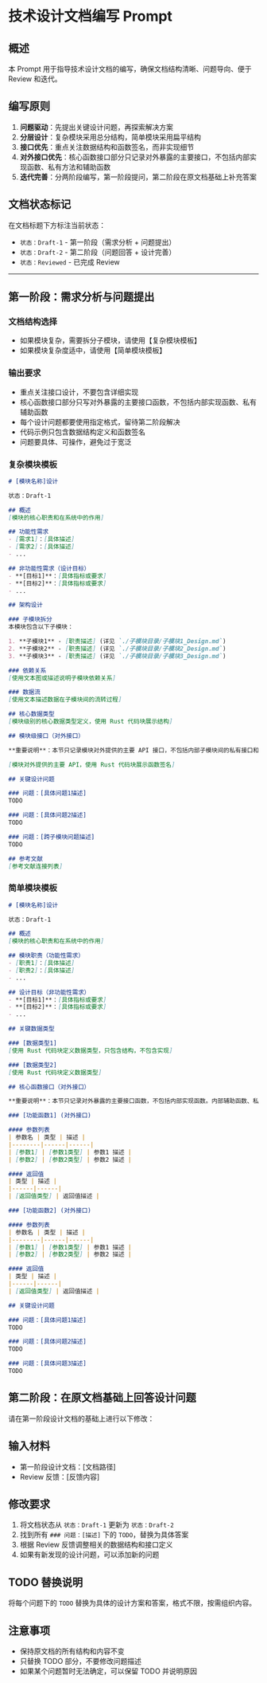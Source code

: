 # 技术设计文档编写 Prompt

## 概述

本 Prompt 用于指导技术设计文档的编写，确保文档结构清晰、问题导向、便于 Review 和迭代。

## 编写原则

1. **问题驱动**：先提出关键设计问题，再探索解决方案
2. **分层设计**：复杂模块采用总分结构，简单模块采用扁平结构
3. **接口优先**：重点关注数据结构和函数签名，而非实现细节
4. **对外接口优先**：核心函数接口部分只记录对外暴露的主要接口，不包括内部实现函数、私有方法和辅助函数
5. **迭代完善**：分两阶段编写，第一阶段提问，第二阶段在原文档基础上补充答案

## 文档状态标记

在文档标题下方标注当前状态：
- `状态：Draft-1` - 第一阶段（需求分析 + 问题提出）
- `状态：Draft-2` - 第二阶段（问题回答 + 设计完善）
- `状态：Reviewed` - 已完成 Review

---

## 第一阶段：需求分析与问题提出

### 文档结构选择
- 如果模块复杂，需要拆分子模块，请使用【复杂模块模板】
- 如果模块复杂度适中，请使用【简单模块模板】

### 输出要求
- 重点关注接口设计，不要包含详细实现
- 核心函数接口部分只写对外暴露的主要接口函数，不包括内部实现函数、私有辅助函数
- 每个设计问题都要使用指定格式，留待第二阶段解决
- 代码示例只包含数据结构定义和函数签名
- 问题要具体、可操作，避免过于宽泛


### 复杂模块模板

```markdown
# [模块名称]设计

状态：Draft-1

## 概述
[模块的核心职责和在系统中的作用]

## 功能性需求
- [需求1]：[具体描述]
- [需求2]：[具体描述]
- ...

## 非功能性需求（设计目标）
- **[目标1]**：[具体指标或要求]
- **[目标2]**：[具体指标或要求]
- ...

## 架构设计

### 子模块拆分
本模块包含以下子模块：

1. **子模块1** - [职责描述] (详见 `./子模块目录/子模块1_Design.md`)
2. **子模块2** - [职责描述] (详见 `./子模块目录/子模块2_Design.md`)
3. **子模块3** - [职责描述] (详见 `./子模块目录/子模块3_Design.md`)

### 依赖关系
[使用文本图或描述说明子模块依赖关系]

### 数据流
[使用文本描述数据在子模块间的流转过程]

## 核心数据类型
[模块级别的核心数据类型定义，使用 Rust 代码块展示结构]

## 模块级接口（对外接口）

**重要说明**：本节只记录模块对外提供的主要 API 接口，不包括内部子模块间的私有接口和实现细节。

[模块对外提供的主要 API，使用 Rust 代码块展示函数签名]

## 关键设计问题

### 问题：[具体问题1描述]
TODO

### 问题：[具体问题2描述]
TODO

### 问题：[跨子模块问题描述]
TODO

## 参考文献
[参考文献连接列表]
```

### 简单模块模板

```markdown
# [模块名称]设计

状态：Draft-1

## 概述
[模块的核心职责和在系统中的作用]

## 模块职责（功能性需求）
- [职责1]：[具体描述]
- [职责2]：[具体描述]
- ...

## 设计目标（非功能性需求）
- **[目标1]**：[具体指标或要求]
- **[目标2]**：[具体指标或要求]
- ...

## 关键数据类型

### [数据类型1]
[使用 Rust 代码块定义数据类型，只包含结构，不包含实现]

### [数据类型2]
[使用 Rust 代码块定义数据类型]

## 核心函数接口（对外接口）

**重要说明**：本节只记录对外暴露的主要接口函数，不包括内部实现函数。内部辅助函数、私有方法和实现细节不在此处描述。

### [功能函数1] (对外接口)

#### 参数列表
| 参数名 | 类型 | 描述 |
|--------|------|------|
| [参数1] | [参数1类型] | 参数1 描述 |
| [参数2] | [参数2类型] | 参数2 描述 |

#### 返回值
| 类型 | 描述 |
|------|------|
| [返回值类型] | 返回值描述 |

### [功能函数2] (对外接口)

#### 参数列表
| 参数名 | 类型 | 描述 |
|--------|------|------|
| [参数1] | [参数1类型] | 参数1 描述 |
| [参数2] | [参数2类型] | 参数2 描述 |

#### 返回值
| 类型 | 描述 |
|------|------|
| [返回值类型] | 返回值描述 |

## 关键设计问题

### 问题：[具体问题1描述]
TODO

### 问题：[具体问题2描述]
TODO

### 问题：[具体问题3描述]
TODO
```

## 第二阶段：在原文档基础上回答设计问题

请在第一阶段设计文档的基础上进行以下修改：

## 输入材料
- 第一阶段设计文档：[文档路径]
- Review 反馈：[反馈内容]

## 修改要求
1. 将文档状态从 `状态：Draft-1` 更新为 `状态：Draft-2`
2. 找到所有 `### 问题：[描述]` 下的 `TODO`，替换为具体答案
3. 根据 Review 反馈调整相关的数据结构和接口定义
4. 如果有新发现的设计问题，可以添加新的问题

## TODO 替换说明
将每个问题下的 `TODO` 替换为具体的设计方案和答案，格式不限，按需组织内容。

## 注意事项
- 保持原文档的所有结构和内容不变
- 只替换 TODO 部分，不要修改问题描述
- 如果某个问题暂时无法确定，可以保留 TODO 并说明原因
